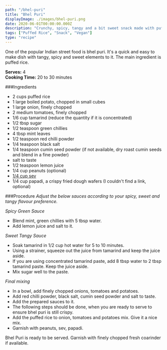 ```yaml
---
path: "/bhel-puri"
title: "Bhel Puri"
displayImage: ./images/bhel-puri.png
date: 2020-06-01T00:00:00.000Z
description: "Crunchy, spicy, tangy and a bit sweet snack made with puffed rice."
tags: ["Puffed Rice", "Snack", "Vegan"]
type: "recipe"
---
```


One of the popular Indian street food is bhel puri. It's a quick and easy to make dish with tangy, spicy and sweet elements to it. The main ingredient is puffed rice.

**Serves:** 4\
**Cooking Time:** 20 to 30 minutes

###Ingredients
- 2 cups puffed rice
- 1 large boiled potato, chopped in small cubes
- 1 large onion, finely chopped
- 2 medium tomatoes, finely chopped
- 1/6 cup tamarind (reduce the quantity if it is concentrated)
- 1/2 tbsp sugar
- 1/2 teaspoon green chillies
- 4 tbsp mint leaves
- 1/2 teaspoon red chilli powder
- 1/4 teaspoon black salt
- 1/4 teaspoon cumin seed powder (if not available, dry roast cumin seeds and blend in a fine powder)
- salt to taste
- 1/2 teaspoon lemon juice
- 1/4 cup peanuts (optional)
- <a href="https://en.wikipedia.org/wiki/Sev_(food)" target="_blank" rel="noopener noreferrer" class="link" > 1/4 cup sev </a>
- 1/4 cup papadi, a crispy fried dough wafers (I couldn't find a link, optional)



###Procedure
*Adjust the below sauces according to your spicy, sweet and tangy flavour preference.*

*Spicy Green Sauce*
- Blend mint, green chillies with 5 tbsp water.
- Add lemon juice and salt to it.

*Sweet Tangy Sauce*
- Soak tamarind in 1/2 cup hot water for 5 to 10 minutes. 
- Using a strainer, squeeze out the juice from tamarind and keep the juice aside. 
- If you are using concentrated tamarind paste, add 8 tbsp water to 2 tbsp tamarind paste. Keep the juice aside. 
- Mix sugar well to the paste.

*Final mixing*
- In a bowl, add finely chopped onions, tomatoes and potatoes. 
- Add red chilli powder, black salt, cumin seed powder and salt to taste. 
- Add the prepared sauces to it. 
- The following steps should be done, when you are ready to serve to ensure bhel puri is still crispy. 
- Add the puffed rice to onion, tomatoes and potatoes mix. Give it a nice mix.
- Garnish with peanuts, sev, papadi.

Bhel Puri is ready to be served. Garnish with finely chopped fresh coarinder if available.